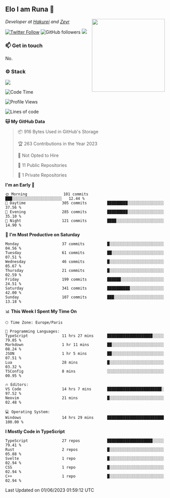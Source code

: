 <h2>Elo I am Runa 🐔</h2>
<img align='right' src="https://imgur.com/Idjj7mk.png" width="230">
<p><em>Developer at <a href="https://github.com/hakureiapp">Hakurei</a> and <a href="https://github.com/zeyrbot">Zeyr</a></em></p>

[![Twitter Follow](https://img.shields.io/twitter/follow/ruunao?label=Follow)](https://twitter.com/intent/follow?screen_name=ruunao)
![GitHub followers](https://img.shields.io/github/followers/ruunao?label=Follow&style=social)
![](https://komarev.com/ghpvc/?username=ruunao&color=blue)

### 📫 Get in touch
No.

### ⚙️ Stack
![](https://skillicons.dev/icons?i=git,docker,js,ts,cloudflare,css,deno,express,cpp,arduino,graphql,html,nestjs,react,apollo,bash,lua,nextjs,nodejs,ps,powershell,neovim,postgres,tailwind,prisma)

<!--START_SECTION:waka-->
![Code Time](http://img.shields.io/badge/Code%20Time-12%20hrs%2023%20mins-blue)

![Profile Views](http://img.shields.io/badge/Profile%20Views-44-blue)

![Lines of code](https://img.shields.io/badge/From%20Hello%20World%20I%27ve%20Written-385.6%20thousand%20lines%20of%20code-blue)

**🐱 My GitHub Data** 

> 📦 916 Bytes Used in GitHub's Storage 
 > 
> 🏆 263 Contributions in the Year 2023
 > 
> 🚫 Not Opted to Hire
 > 
> 📜 11 Public Repositories 
 > 
> 🔑 1 Private Repositories 
 > 
**I'm an Early 🐤** 

```text
🌞 Morning                101 commits         ███░░░░░░░░░░░░░░░░░░░░░░   12.44 % 
🌆 Daytime                305 commits         █████████░░░░░░░░░░░░░░░░   37.56 % 
🌃 Evening                285 commits         █████████░░░░░░░░░░░░░░░░   35.10 % 
🌙 Night                  121 commits         ████░░░░░░░░░░░░░░░░░░░░░   14.90 % 
```
📅 **I'm Most Productive on Saturday** 

```text
Monday                   37 commits          █░░░░░░░░░░░░░░░░░░░░░░░░   04.56 % 
Tuesday                  61 commits          ██░░░░░░░░░░░░░░░░░░░░░░░   07.51 % 
Wednesday                46 commits          █░░░░░░░░░░░░░░░░░░░░░░░░   05.67 % 
Thursday                 21 commits          █░░░░░░░░░░░░░░░░░░░░░░░░   02.59 % 
Friday                   199 commits         ██████░░░░░░░░░░░░░░░░░░░   24.51 % 
Saturday                 341 commits         ██████████░░░░░░░░░░░░░░░   42.00 % 
Sunday                   107 commits         ███░░░░░░░░░░░░░░░░░░░░░░   13.18 % 
```


📊 **This Week I Spent My Time On** 

```text
🕑︎ Time Zone: Europe/Paris

💬 Programming Languages: 
TypeScript               11 hrs 27 mins      ████████████████████░░░░░   79.05 % 
Markdown                 1 hr 11 mins        ██░░░░░░░░░░░░░░░░░░░░░░░   08.24 % 
JSON                     1 hr 5 mins         ██░░░░░░░░░░░░░░░░░░░░░░░   07.51 % 
Lua                      28 mins             █░░░░░░░░░░░░░░░░░░░░░░░░   03.32 % 
TSConfig                 8 mins              ░░░░░░░░░░░░░░░░░░░░░░░░░   00.95 % 

🔥 Editors: 
VS Code                  14 hrs 7 mins       ████████████████████████░   97.52 % 
Neovim                   21 mins             █░░░░░░░░░░░░░░░░░░░░░░░░   02.48 % 

💻 Operating System: 
Windows                  14 hrs 29 mins      █████████████████████████   100.00 % 
```

**I Mostly Code in TypeScript** 

```text
TypeScript               27 repos            ████████████████████░░░░░   79.41 % 
Rust                     2 repos             █░░░░░░░░░░░░░░░░░░░░░░░░   05.88 % 
Svelte                   1 repo              █░░░░░░░░░░░░░░░░░░░░░░░░   02.94 % 
CSS                      1 repo              █░░░░░░░░░░░░░░░░░░░░░░░░   02.94 % 
C++                      1 repo              █░░░░░░░░░░░░░░░░░░░░░░░░   02.94 % 
```




 Last Updated on 01/06/2023 01:59:12 UTC
<!--END_SECTION:waka-->


<!--
<p align="center">
     <a href="https://discord.gg/HhybNhchcC"><img src="https://invidget.switchblade.xyz/sejc7TnX6N" align="center" ><a>
</p> 
-->
